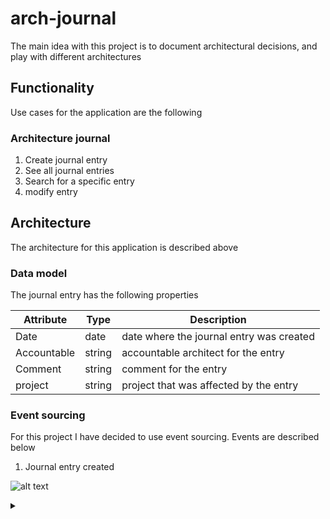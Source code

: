 # arch-journal

The main idea with this project is to document architectural decisions, and play with different architectures

## Functionality 

Use cases for the application are the following

### Architecture journal

1. Create journal entry
2. See all journal entries
3. Search for a specific entry
4. modify entry

## Architecture

The architecture for this application is described above

### Data model

The journal entry has the following properties

|Attribute  |Type  |Description                             |
|-----------|------|----------------------------------------|
|Date       |date  |date where the journal entry was created|
|Accountable|string|accountable architect for the entry     |
|Comment    |string|comment for the entry                   |
|project    |string|project that was affected by the entry  |

### Event sourcing

For this project I have decided to use event sourcing. Events are described below

1. Journal entry created

![alt text](https://g.gravizo.com/source/custom_mark10f?https%3A%2F%2Fraw.githubusercontent.com%2FTLmaK0%2Fgravizo%2Fmaster%2FREADME.md)
<details> 
<summary></summary>
custom_mark10
  digraph G {
    aize ="4,4";
    main [shape=box];
    main -> parse felipe [weight=8];
    parse -> execute;
    main -> init [style=dotted];
    main -> cleanup;
    execute -> { make_string; printf};
    init -> make_string;
    edge [color=red];
    main -> printf [style=bold,label="100 times"];
    make_string [label="make a string"];
    node [shape=box,style=filled,color=".7 .3 1.0"];
    execute -> compare;
  }
custom_mark10f
</details>

